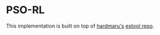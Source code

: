 # PSO-RL
This implementation is built on top of [hardmaru's](https://github.com/hardmaru) [estool repo](https://github.com/hardmaru/estool).
